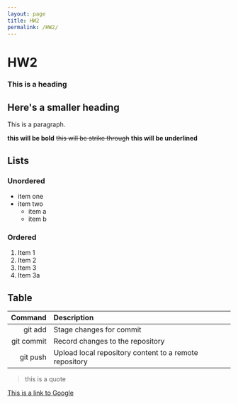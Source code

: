 ```yaml
---
layout: page
title: HW2
permalink: /HW2/
---
```


# HW2

### This is a heading 

## Here's a smaller heading

This is a paragraph.  

**this will be bold**  ~~this will be strike through~~  **this will be underlined**  

## Lists

### Unordered
+ item one
+ item two
  + item a
  + item b

### Ordered
1. Item 1
2. Item 2
3. Item 3
4. Item 3a

## Table

| Command   | Description |
|----------:|:------------|
| git add   | Stage changes for commit |
| git commit | Record changes to the repository |
| git push  | Upload local repository content to a remote repository |

> this is a quote  

[This is a link to Google](https://www.google.com/)

